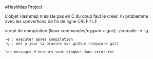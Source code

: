 #HashMap Project

L'objet Hashmap n'existe pas en C du coup faut le creer.
/!\ problemme avec les convertions de fin de ligne CRLF / LF

script de compilation (linux commandes/cygwin + gcc):
	./compile -e -g

	-e : executer apres compilation
	-g : met a jour la branche sur github (requiere git)

	les messages d'erreurs sont stoqker dans error.txt

